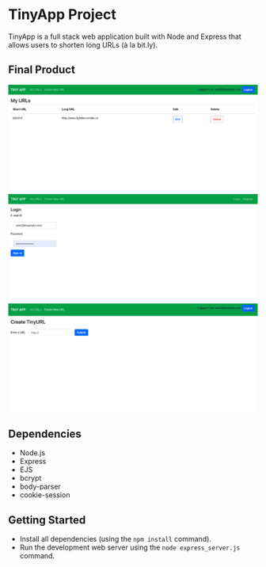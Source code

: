 # TinyApp Project

TinyApp is a full stack web application built with Node and Express that allows users to shorten long URLs (à la bit.ly).

## Final Product

!["Screenshot of URLs Page"](https://github.com/serahmetpalli/tinyapp/blob/master/docs/urls-page.png?raw=true)
!["Screenshot of Login Page"](https://github.com/serahmetpalli/tinyapp/blob/master/docs/login-page.png?raw=true)
!["Screenshot of Create New URL Page"](https://github.com/serahmetpalli/tinyapp/blob/master/docs/create-new-shorturl.png?raw=true)

## Dependencies

- Node.js
- Express
- EJS
- bcrypt
- body-parser
- cookie-session

## Getting Started

- Install all dependencies (using the `npm install` command).
- Run the development web server using the `node express_server.js` command.
